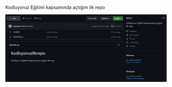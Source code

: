 Kodluyoruz Eğitimi kapsamında açtığım ilk repo

<a target="_blank" rel="noopener noreferrer" href="/ss.JPG"><img src="/ss.JPG" alt="github" style="max-width: 100%;"></a>